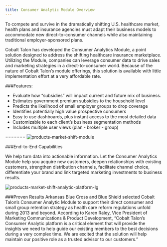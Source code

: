 ```yaml
---
title: Consumer Analytic Module Overview
---
```


To compete and survive in the dramatically shifting U.S. healthcare market, health plans and insurance agencies must adapt their business models to accommodate new direct-to-consumer channels while also maintaining traditional employer-sponsored plans.

Cobalt Talon has developed the Consumer Analytics Module, a point solution designed to address the shifting healthcare insurance marketplace. Utilizing the Module, companies can leverage consumer data to drive sales and marketing strategies in a direct-to-consumer world. Because of the nature of Cobalt Talon’s module offerings, this solution is available with little implementation effort at a very affordable rate.

###Features:
* Evaluate how “subsidies” will impact current and future mix of business.
* Estimates government premium subsidies to the household level
* Predicts the likelihood of small employer groups to drop coverage
* Identifies potentially high value prospective consumers
* Easy to use dashboards, plus instant access to the most detailed data
* Customizable to each client’s business segmentation methods
* Includes multiple user views (plan - broker - group)

[Image]: http://www.daziumdesign.com/14042_cobalttalon/products-market-shift-module-new.jpg
=======
![products-market-shift-module](/images/solutions/products-market-shift-module.jpg)

###End-to-End Capabilities

We help turn data into actionable information. Let the Consumer Analytics Module help you acquire new customers, deepen relationships with existing customers, strengthen distribution channels, facilitate channel choice, differentiate your brand and link targeted marketing investments to business results.

![products-market-shift-analytic-platform-lg](/images/solutions/products-market-shift-analytic-platform-lg.jpg)

###Proven Results
Arkansas Blue Cross and Blue Shield selected Cobalt Talon’s Consumer Analytic Module to support their direct consumer and small group retention strategy as health care reform regulations unfold during 2013 and beyond.  According to Karen Raley, Vice President of Marketing Communications & Product Development, “Cobalt Talon’s Consumer Analytic platform is a critical element that will provide the insights we need to help guide our existing members to the best decisions during a very complex time.  We are excited that the solution will help maintain our positive role as a trusted advisor to our customers.”
